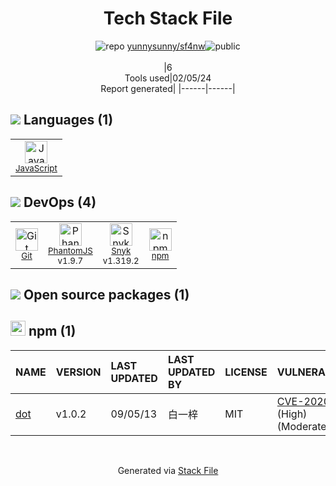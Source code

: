<!--
&lt;--- Readme.md Snippet without images Start ---&gt;
## Tech Stack
yunnysunny/sf4nw is built on the following main stack:

- [JavaScript](https://developer.mozilla.org/en-US/docs/Web/JavaScript) – Languages
- [PhantomJS](https://phantomjs.org/) – Headless Browsers
- [Snyk](https://snyk.io/) – Dependency Monitoring

Full tech stack [here](/techstack.md)

&lt;--- Readme.md Snippet without images End ---&gt;

&lt;--- Readme.md Snippet with images Start ---&gt;
## Tech Stack
yunnysunny/sf4nw is built on the following main stack:

- <img width='25' height='25' src='https://img.stackshare.io/service/1209/javascript.jpeg' alt='JavaScript'/> [JavaScript](https://developer.mozilla.org/en-US/docs/Web/JavaScript) – Languages
- <img width='25' height='25' src='https://img.stackshare.io/service/1832/phantomjs.png' alt='PhantomJS'/> [PhantomJS](https://phantomjs.org/) – Headless Browsers
- <img width='25' height='25' src='https://img.stackshare.io/service/5326/6p1SNAJu.jpg' alt='Snyk'/> [Snyk](https://snyk.io/) – Dependency Monitoring

Full tech stack [here](/techstack.md)

&lt;--- Readme.md Snippet with images End ---&gt;
-->
<div align="center">

# Tech Stack File
![](https://img.stackshare.io/repo.svg "repo") [yunnysunny/sf4nw](https://github.com/yunnysunny/sf4nw)![](https://img.stackshare.io/public_badge.svg "public")
<br/><br/>
|6<br/>Tools used|02/05/24 <br/>Report generated|
|------|------|
</div>

## <img src='https://img.stackshare.io/languages.svg'/> Languages (1)
<table><tr>
  <td align='center'>
  <img width='36' height='36' src='https://img.stackshare.io/service/1209/javascript.jpeg' alt='JavaScript'>
  <br>
  <sub><a href="https://developer.mozilla.org/en-US/docs/Web/JavaScript">JavaScript</a></sub>
  <br>
  <sub></sub>
</td>

</tr>
</table>

## <img src='https://img.stackshare.io/devops.svg'/> DevOps (4)
<table><tr>
  <td align='center'>
  <img width='36' height='36' src='https://img.stackshare.io/service/1046/git.png' alt='Git'>
  <br>
  <sub><a href="http://git-scm.com/">Git</a></sub>
  <br>
  <sub></sub>
</td>

<td align='center'>
  <img width='36' height='36' src='https://img.stackshare.io/service/1832/phantomjs.png' alt='PhantomJS'>
  <br>
  <sub><a href="https://phantomjs.org/">PhantomJS</a></sub>
  <br>
  <sub>v1.9.7</sub>
</td>

<td align='center'>
  <img width='36' height='36' src='https://img.stackshare.io/service/5326/6p1SNAJu.jpg' alt='Snyk'>
  <br>
  <sub><a href="https://snyk.io/">Snyk</a></sub>
  <br>
  <sub>v1.319.2</sub>
</td>

<td align='center'>
  <img width='36' height='36' src='https://img.stackshare.io/service/1120/lejvzrnlpb308aftn31u.png' alt='npm'>
  <br>
  <sub><a href="https://www.npmjs.com/">npm</a></sub>
  <br>
  <sub></sub>
</td>

</tr>
</table>


## <img src='https://img.stackshare.io/group.svg' /> Open source packages (1)</h2>

## <img width='24' height='24' src='https://img.stackshare.io/service/1120/lejvzrnlpb308aftn31u.png'/> npm (1)

|NAME|VERSION|LAST UPDATED|LAST UPDATED BY|LICENSE|VULNERABILITIES|
|:------|:------|:------|:------|:------|:------|
|[dot](https://www.npmjs.com/dot)|v1.0.2|09/05/13|白一梓 |MIT|[CVE-2020-8141](https://github.com/advisories/GHSA-297x-8xj4-vcxv) (High)<br/>[](https://github.com/advisories/GHSA-4859-gpc7-4j66) (Moderate)|

<br/>
<div align='center'>

Generated via [Stack File](https://github.com/marketplace/stack-file)
